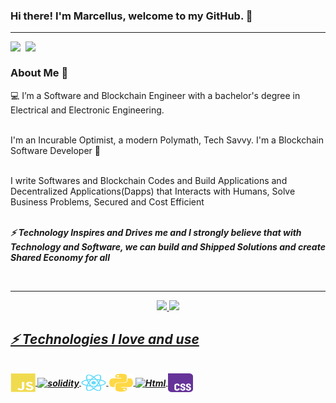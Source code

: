 ### Hi there! I'm Marcellus, welcome to my GitHub. 🌱

<hr />

<a href="https://www.linkedin.com/in/Marcellus-Ifeanyi/">
  <img align="left" width="24px" src="https://cdn.jsdelivr.net/npm/simple-icons@v3/icons/linkedin.svg"  />
</a>
<a href="mailto:Marschalice@gmail.com">
  <img align="left" width="26px" src="https://cdn.jsdelivr.net/npm/simple-icons@v3/icons/gmail.svg" />
</a>

<br/>

### About Me 🚀

💻 I’m a Software and Blockchain Engineer with a bachelor's degree in Electrical and Electronic Engineering.</br> </br>

I'm an Incurable Optimist, a modern Polymath, Tech Savvy. I'm a Blockchain Software Developer 🚀 </br> </br>

I write Softwares and Blockchain Codes and Build Applications and Decentralized Applications(Dapps) that Interacts with Humans, Solve Business Problems, Secured and Cost Efficient </br> </br>

<b><i>⚡ Technology Inspires and Drives me and I strongly believe that with Technology and Software, we can build and Shipped Solutions and create Shared Economy for all

<br/>
<hr />

<div align="center">
  <a href="https://github.com/MarsIfeanyi">
  <img height="180em" src="https://github-readme-stats.vercel.app/api?username=MarsIfeanyi&show_icons=true&theme=gradient&include_all_commits=true&count_private=true"/>
  <img height="180em" src="https://github-readme-stats.vercel.app/api/top-langs/?username=MarsIfeanyi&layout=compact&langs_count=7&theme=gradient"/>
</div>

## ⚡ Technologies I love and use

<div style="display: inline_block"><br>
  <img align="center" alt="js" height="30" width="40" src="https://raw.githubusercontent.com/devicons/devicon/master/icons/javascript/javascript-plain.svg">
  
  <img align="center" alt="solidity" height="30" width="40" src="https://https://docs.soliditylang.org/en/v0.8.11/_static/logo.svg">

  <img align="center" alt="react" height="30" width="40" src="https://raw.githubusercontent.com/devicons/devicon/master/icons/react/react-original.svg">

  <img align="center" alt="python" height="30" width="40" src="https://raw.githubusercontent.com/devicons/devicon/master/icons/python/python-plain.svg">
  
  <img align="center" alt="Html" height="30" width="40" src="https://raw.githubusercontent.com/devicons/devicon/master/icons/Html/Html-plain.svg">

  <img align="center" alt="Css" height="30" width="40" src="https://raw.githubusercontent.com/devicons/devicon/master/icons/Css/Css-original.svg">

</div>
